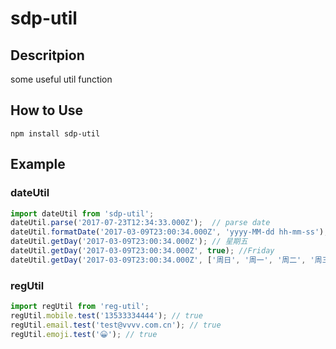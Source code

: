 # sdp-util
## Descritpion
some useful util function
## How to Use
`npm install sdp-util`
## Example
### dateUtil
``` jsx
import dateUtil from 'sdp-util';
dateUtil.parse('2017-07-23T12:34:33.000Z');  // parse date
dateUtil.formatDate('2017-03-09T23:00:34.000Z', 'yyyy-MM-dd hh-mm-ss'); // 2017-03-10 07:00:34
dateUtil.getDay('2017-03-09T23:00:34.000Z'); // 星期五
dateUtil.getDay('2017-03-09T23:00:34.000Z', true); //Friday
dateUtil.getDay('2017-03-09T23:00:34.000Z', ['周日', '周一', '周二', '周三', '周四', '周五', '周六']); //周五
```
### regUtil
``` jsx
import regUtil from 'reg-util';
regUtil.mobile.test('13533334444'); // true
regUtil.email.test('test@vvvv.com.cn'); // true
regUtil.emoji.test('😀'); // true
```

